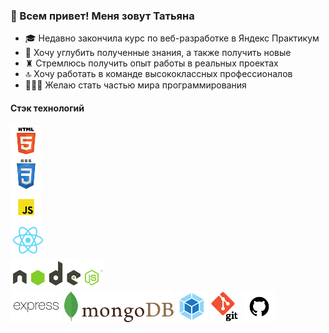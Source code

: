 ### 👋 Всем привет! Меня зовут Татьяна

* 🎓 Недавно закончила курс по веб-разработке в Яндекс Практикум
* 🔭 Хочу углубить полученные знания, а также получить новые 
* ♜  Стремлюсь получить опыт работы в реальных проектах
* 🔝 Хочу работать в команде высококлассных профессионалов
* 👩🏼‍💻 Желаю стать частью мира программирования 

#### Стэк технологий
![](html.png)  
![](css.png)  
![](js.png)  
![](react.png)  
![](node.png)  
![](express.png)
![](mongodb.png)
![](webpack.png)
![](git.png)
![](github.png)

<!--
**tatiana-pavlova/tatiana-pavlova** is a ✨ _special_ ✨ repository because its `README.md` (this file) appears on your GitHub profile.

Here are some ideas to get you started:

- 🔭 I’m currently working on ...
- 🌱 I’m currently learning ...
- 👯 I’m looking to collaborate on ...
- 🤔 I’m looking for help with ...
- 💬 Ask me about ...
- 📫 How to reach me: ...
- 😄 Pronouns: ...
- ⚡ Fun fact: ...
-->

